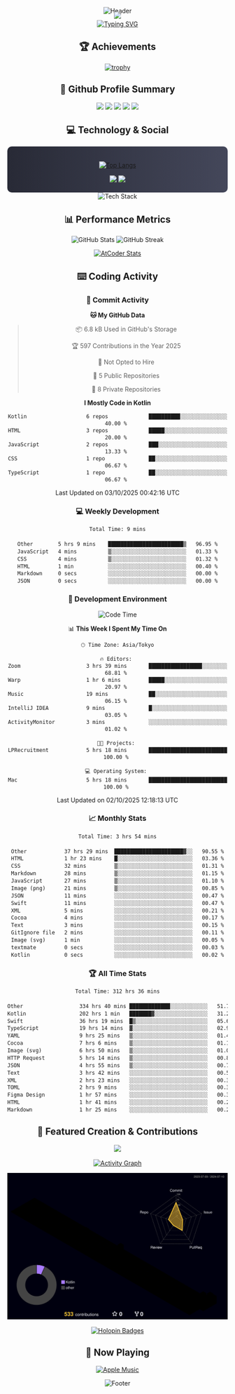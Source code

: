 <div align="center">
  
![Header](https://capsule-render.vercel.app/api?type=waving&color=gradient&customColorList=12&height=300&section=header&text=Welcome%20to%20Batapii's%20Universe&fontSize=50&animation=fadeIn&fontAlignY=40&desc=Android%20Developer%20|%20Kotlin%20LOVE%20)

<div style="margin-top: -20px;">
  <img src="https://readme-typing-svg.herokuapp.com/?lines=Crafting+Android+Experiences;Building+Tomorrow's+Apps+Today;Always+Learning,+Always+Growing&font=Fira%20Code&center=true&width=440&height=45&color=f75c7e&vCenter=true&size=22&pause=1000">
</div>

<a href="https://git.io/typing-svg">
  <img src="https://readme-typing-svg.demolab.com?font=Fira+Code&weight=600&size=28&duration=4000&pause=1000&center=true&vCenter=true&width=800&lines=Hey+there!+I'm+Batapii+%F0%9F%91%8B;Android+Developer+from+Japan+%F0%9F%87%AF%F0%9F%87%B5" alt="Typing SVG" />
</a>

## 🏆 Achievements

[![trophy](https://github-profile-trophy.vercel.app/?username=batapii&theme=onestar&no-frame=true&no-bg=true&column=8&rank=SECRET,SSS,SS,S,AAA,AA,A,B,C,?&margin-w=10&margin-h=10)](https://github.com/ryo-ma/github-profile-trophy)

## 🎯 Github Profile Summary

<div align="center">
  <img src="http://github-profile-summary-cards.vercel.app/api/cards/profile-details?username=batapii&theme=radical" />
  <img src="http://github-profile-summary-cards.vercel.app/api/cards/repos-per-language?username=batapii&theme=radical" />
  <img src="http://github-profile-summary-cards.vercel.app/api/cards/most-commit-language?username=batapii&theme=radical" />
  <img src="http://github-profile-summary-cards.vercel.app/api/cards/stats?username=batapii&theme=radical" />
  <img src="http://github-profile-summary-cards.vercel.app/api/cards/productive-time?username=batapii&theme=radical" />
</div>

## 💻 Technology & Social

<div align="center" style="background: linear-gradient(to right, #282A36, #44475A); padding: 20px; border-radius: 10px;">

[![Top Langs](https://github-readme-stats.vercel.app/api/top-langs/?username=batapii
)](https://github.com/anuraghazra/github-readme-stats)

<div style="margin-top: 15px">
<a href="https://github.com/batapii"><img src="https://img.shields.io/github/followers/batapii?style=for-the-badge&logo=github&label=Follow&color=ff6e96&labelColor=282A36"/></a>
<a href="https://twitter.com/batapii3939"><img src="https://img.shields.io/twitter/follow/batapii?style=for-the-badge&logo=twitter&color=1DA1F2&labelColor=282A36&label= Twitter"/></a>
</div>

</div>

<div align="center">
<img src="https://github-readme-tech-stack.vercel.app/api/cards?title=Tech+Stack&align=center&titleAlign=center&fontSize=20&lineHeight=10&lineCount=4&theme=github_dark&width=800&bg=%230D1117&badge=%23161B22&border=%2321262D&titleColor=%2358A6FF&line1=kotlin%2Ckotlin%2C0095D5%3Bandroid%2Candroid%2C00ff00%3Bjetpackcompose%2Cjetpack%2C4285F4%3B&line2=swift%2Cswift%2CFA7343%3Bfirebase%2Cfirebase%2CFFCA28%3Bgithub%2Cgithub%2C181717%3B&line3=typescript%2Ctypescript%2C3178C6%3Bgraphql%2Cgraphql%2CE10098%3Bsupabase%2Csupabase%2C3FCF8E%3B&line4=gradle%2Cgradle%2C02303A%3Bgitkraken%2Cgitkraken%2C179287%3Bpostman%2Cpostman%2CFF6C37%3B" alt="Tech Stack" />
</div>



## 📊 Performance Metrics

<div align="center">

![GitHub Stats](https://github-readme-stats.vercel.app/api?username=batapii&show_icons=true&theme=radical&hide_border=true&bg_color=0D1117)
![GitHub Streak](https://github-readme-streak-stats.herokuapp.com/?user=batapii&theme=radical&hide_border=true&background=0D1117)

[![AtCoder Stats](https://atcoder-readme-stats.vercel.app/stats/batapii3939?theme=dark&show_history=5&width=495)](https://github.com/iwbc-mzk/atcoder-readme-stats)

</div>

## ⌨️ Coding Activity

### 🌟 Commit Activity
<!--START_SECTION:commit-stats-->
**🐱 My GitHub Data** 

> 📦 6.8 kB Used in GitHub's Storage 
 > 
> 🏆 597 Contributions in the Year 2025
 > 
> 🚫 Not Opted to Hire
 > 
> 📜 5 Public Repositories 
 > 
> 🔑 8 Private Repositories 
 > 
**I Mostly Code in Kotlin** 

```text
Kotlin                   6 repos             ██████████░░░░░░░░░░░░░░░   40.00 % 
HTML                     3 repos             █████░░░░░░░░░░░░░░░░░░░░   20.00 % 
JavaScript               2 repos             ███░░░░░░░░░░░░░░░░░░░░░░   13.33 % 
CSS                      1 repo              ██░░░░░░░░░░░░░░░░░░░░░░░   06.67 % 
TypeScript               1 repo              ██░░░░░░░░░░░░░░░░░░░░░░░   06.67 % 
```




 Last Updated on 03/10/2025 00:42:16 UTC
<!--END_SECTION:commit-stats-->

### 💻 Weekly Development
<!--START_SECTION:wakatime-->

```txt
Total Time: 9 mins

Other        5 hrs 9 mins    ████████████████████████▒   96.95 %
JavaScript   4 mins          ▒░░░░░░░░░░░░░░░░░░░░░░░░   01.33 %
CSS          4 mins          ▒░░░░░░░░░░░░░░░░░░░░░░░░   01.32 %
HTML         1 min           ░░░░░░░░░░░░░░░░░░░░░░░░░   00.40 %
Markdown     0 secs          ░░░░░░░░░░░░░░░░░░░░░░░░░   00.00 %
JSON         0 secs          ░░░░░░░░░░░░░░░░░░░░░░░░░   00.00 %
```

<!--END_SECTION:wakatime-->

### 🔨 Development Environment
<!--START_SECTION:dev-stats-->
![Code Time](http://img.shields.io/badge/Code%20Time-647%20hrs%2016%20mins-blue)

📊 **This Week I Spent My Time On** 

```text
🕑︎ Time Zone: Asia/Tokyo

🔥 Editors: 
Zoom                     3 hrs 39 mins       █████████████████░░░░░░░░   68.81 % 
Warp                     1 hr 6 mins         █████░░░░░░░░░░░░░░░░░░░░   20.97 % 
Music                    19 mins             ██░░░░░░░░░░░░░░░░░░░░░░░   06.15 % 
IntelliJ IDEA            9 mins              █░░░░░░░░░░░░░░░░░░░░░░░░   03.05 % 
ActivityMonitor          3 mins              ░░░░░░░░░░░░░░░░░░░░░░░░░   01.02 % 

🐱‍💻 Projects: 
LPRecruitment            5 hrs 18 mins       █████████████████████████   100.00 % 

💻 Operating System: 
Mac                      5 hrs 18 mins       █████████████████████████   100.00 % 
```


 Last Updated on 02/10/2025 12:18:13 UTC
<!--END_SECTION:dev-stats-->

### 📈 Monthly Stats
<!--START_SECTION:wakamonth-->

```txt
Total Time: 3 hrs 54 mins

Other            37 hrs 29 mins  ██████████████████████▓░░   90.55 %
HTML             1 hr 23 mins    █░░░░░░░░░░░░░░░░░░░░░░░░   03.36 %
CSS              32 mins         ▒░░░░░░░░░░░░░░░░░░░░░░░░   01.31 %
Markdown         28 mins         ▒░░░░░░░░░░░░░░░░░░░░░░░░   01.15 %
JavaScript       27 mins         ▒░░░░░░░░░░░░░░░░░░░░░░░░   01.10 %
Image (png)      21 mins         ▒░░░░░░░░░░░░░░░░░░░░░░░░   00.85 %
JSON             11 mins         ░░░░░░░░░░░░░░░░░░░░░░░░░   00.47 %
Swift            11 mins         ░░░░░░░░░░░░░░░░░░░░░░░░░   00.47 %
XML              5 mins          ░░░░░░░░░░░░░░░░░░░░░░░░░   00.21 %
Cocoa            4 mins          ░░░░░░░░░░░░░░░░░░░░░░░░░   00.17 %
Text             3 mins          ░░░░░░░░░░░░░░░░░░░░░░░░░   00.15 %
GitIgnore file   2 mins          ░░░░░░░░░░░░░░░░░░░░░░░░░   00.11 %
Image (svg)      1 min           ░░░░░░░░░░░░░░░░░░░░░░░░░   00.05 %
textmate         0 secs          ░░░░░░░░░░░░░░░░░░░░░░░░░   00.03 %
Kotlin           0 secs          ░░░░░░░░░░░░░░░░░░░░░░░░░   00.02 %
```

<!--END_SECTION:wakamonth-->

### 🏆 All Time Stats
<!--START_SECTION:wakaalltime-->

```txt
Total Time: 312 hrs 36 mins

Other                  334 hrs 40 mins █████████████░░░░░░░░░░░░   51.70 %
Kotlin                 202 hrs 1 min   ███████▓░░░░░░░░░░░░░░░░░   31.21 %
Swift                  36 hrs 19 mins  █▒░░░░░░░░░░░░░░░░░░░░░░░   05.61 %
TypeScript             19 hrs 14 mins  ▓░░░░░░░░░░░░░░░░░░░░░░░░   02.97 %
YAML                   9 hrs 25 mins   ▒░░░░░░░░░░░░░░░░░░░░░░░░   01.46 %
Cocoa                  7 hrs 6 mins    ▒░░░░░░░░░░░░░░░░░░░░░░░░   01.10 %
Image (svg)            6 hrs 50 mins   ▒░░░░░░░░░░░░░░░░░░░░░░░░   01.06 %
HTTP Request           5 hrs 14 mins   ▒░░░░░░░░░░░░░░░░░░░░░░░░   00.81 %
JSON                   4 hrs 55 mins   ▒░░░░░░░░░░░░░░░░░░░░░░░░   00.76 %
Text                   3 hrs 42 mins   ░░░░░░░░░░░░░░░░░░░░░░░░░   00.57 %
XML                    2 hrs 23 mins   ░░░░░░░░░░░░░░░░░░░░░░░░░   00.37 %
TOML                   2 hrs 9 mins    ░░░░░░░░░░░░░░░░░░░░░░░░░   00.33 %
Figma Design           1 hr 57 mins    ░░░░░░░░░░░░░░░░░░░░░░░░░   00.30 %
HTML                   1 hr 41 mins    ░░░░░░░░░░░░░░░░░░░░░░░░░   00.26 %
Markdown               1 hr 25 mins    ░░░░░░░░░░░░░░░░░░░░░░░░░   00.22 %
```

<!--END_SECTION:wakaalltime-->


## 🌟 Featured Creation & Contributions

<div align="center">
  <a href="https://github.com/batapii/ToDoSNS">
    <img src="https://github-readme-stats.vercel.app/api/pin/?username=batapii&repo=ToDoSNS&theme=radical&hide_border=true&bg_color=0D1117" />
  </a>

[![Activity Graph](https://github-readme-activity-graph.vercel.app/graph?username=batapii&custom_title=Contribution%20Graph&hide_border=true&theme=radical&bg_color=0D1117)](https://github.com/ashutosh00710/github-readme-activity-graph)

![3D Contrib](./profile-3d-contrib/profile-night-rainbow.svg)

[![Holopin Badges](https://holopin.me/batapii)](https://holopin.io/@batapii)

</div>

## 🎵 Now Playing

<div align="center">
  
[![Apple Music](https://music-profile.rayriffy.com/theme/dark.svg?uid=001005.6598667d2ffd4a10a4f429edd0ba24c4.1156)](https://github.com/rayriffy/apple-music-github-profile)

</div>

![Footer](https://capsule-render.vercel.app/api?type=waving&color=gradient&customColorList=12&height=100&section=footer)

</div>

